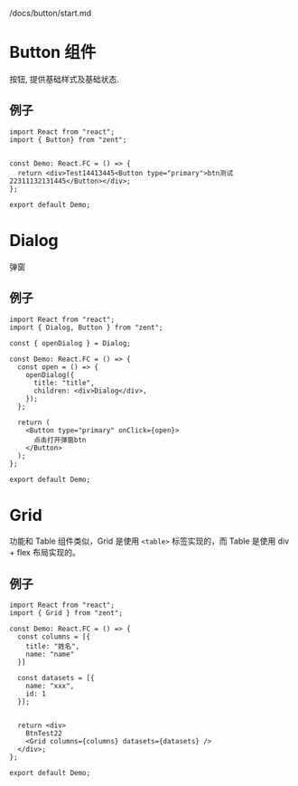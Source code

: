 /docs/button/start.md

# Button 组件

按钮, 提供基础样式及基础状态.

## 例子

```code
import React from "react";
import { Button} from "zent";


const Demo: React.FC = () => {
  return <div>Test14413445<Button type="primary">btn测试22311132131445</Button></div>;
};

export default Demo;
```

# Dialog

弹窗

## 例子

```code
import React from "react";
import { Dialog, Button } from "zent";

const { openDialog } = Dialog;

const Demo: React.FC = () => {
  const open = () => {
    openDialog({
      title: "title",
      children: <div>Dialog</div>,
    });
  };

  return (
    <Button type="primary" onClick={open}>
      点击打开弹窗btn
    </Button>
  );
};

export default Demo;
```

# Grid

功能和 Table 组件类似，Grid 是使用 `<table>` 标签实现的，而 Table 是使用 div + flex 布局实现的。

## 例子

```code
import React from "react";
import { Grid } from "zent";

const Demo: React.FC = () => {
  const columns = [{
    title: "姓名",
    name: "name"
  }]

  const datasets = [{
    name: "xxx",
    id: 1
  }];


  return <div>
    BtnTest22
    <Grid columns={columns} datasets={datasets} />
  </div>;
};

export default Demo;
```
